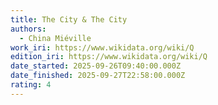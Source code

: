 ```yaml
---
title: The City & The City
authors:
  - China Miéville
work_iri: https://www.wikidata.org/wiki/Q
edition_iri: https://www.wikidata.org/wiki/Q
date_started: 2025-09-26T09:40:00.000Z
date_finished: 2025-09-27T22:58:00.000Z
rating: 4
---
```

